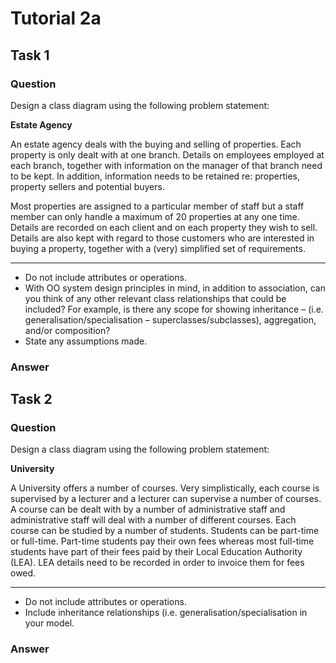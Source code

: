 # Tutorial 2a

## Task 1

### Question

Design a class diagram using the following problem statement:

**Estate Agency**

An estate agency deals with the buying and selling of properties. Each property is only dealt with at one
branch. Details on employees employed at each branch, together with information on the manager of that
branch need to be kept. In addition, information needs to be retained re: properties, property sellers and
potential buyers.

Most properties are assigned to a particular member of staff but a staff member can only handle a
maximum of 20 properties at any one time. Details are recorded on each client and on each property they
wish to sell. Details are also kept with regard to those customers who are interested in buying a property,
together with a (very) simplified set of requirements.

---

- Do not include attributes or operations.
- With OO system design principles in mind, in addition to association, can you think of any other relevant class relationships that could be included? For example, is there any scope for showing inheritance – (i.e. generalisation/specialisation – superclasses/subclasses), aggregation, and/or composition?
- State any assumptions made.

### Answer



## Task 2

### Question

Design a class diagram using the following problem statement:

**University**

A University offers a number of courses. Very simplistically, each course is supervised by a lecturer and a
lecturer can supervise a number of courses. A course can be dealt with by a number of administrative staff
and administrative staff will deal with a number of different courses. Each course can be studied by a
number of students. Students can be part-time or full-time. Part-time students pay their own fees whereas
most full-time students have part of their fees paid by their Local Education Authority (LEA). LEA details
need to be recorded in order to invoice them for fees owed.

---

- Do not include attributes or operations.
- Include inheritance relationships (i.e. generalisation/specialisation in your model.

### Answer


